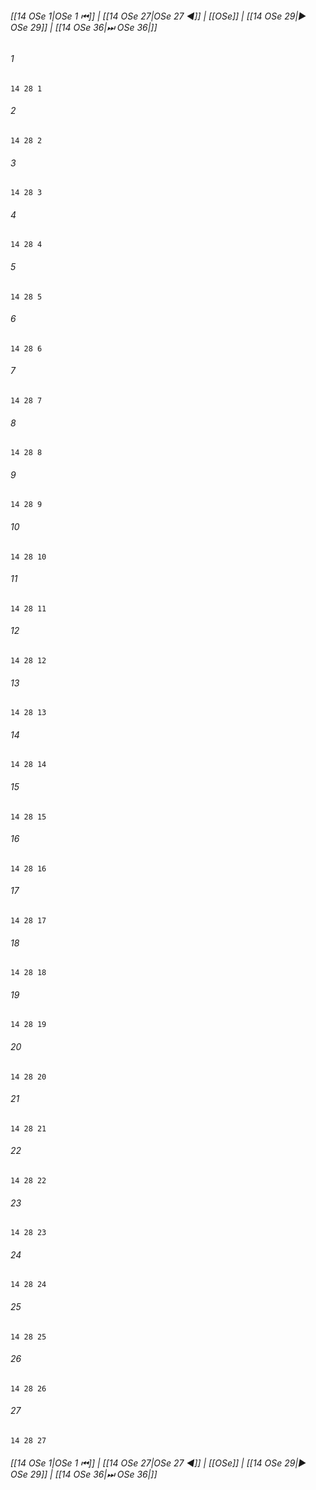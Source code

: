 
###### [[14 OSe 1|OSe 1 ⏮]] | [[14 OSe 27|OSe 27 ◀]] | [[OSe]] | [[14 OSe 29|▶ OSe 29]] | [[14 OSe 36|⏭ OSe 36|]]

###### 1
``` verse
14 28 1 
```
###### 2
``` verse
14 28 2 
```
###### 3
``` verse
14 28 3 
```
###### 4
``` verse
14 28 4 
```
###### 5
``` verse
14 28 5 
```
###### 6
``` verse
14 28 6 
```
###### 7
``` verse
14 28 7 
```
###### 8
``` verse
14 28 8 
```
###### 9
``` verse
14 28 9 
```
###### 10
``` verse
14 28 10 
```
###### 11
``` verse
14 28 11 
```
###### 12
``` verse
14 28 12 
```
###### 13
``` verse
14 28 13 
```
###### 14
``` verse
14 28 14 
```
###### 15
``` verse
14 28 15 
```
###### 16
``` verse
14 28 16 
```
###### 17
``` verse
14 28 17 
```
###### 18
``` verse
14 28 18 
```
###### 19
``` verse
14 28 19 
```
###### 20
``` verse
14 28 20 
```
###### 21
``` verse
14 28 21 
```
###### 22
``` verse
14 28 22 
```
###### 23
``` verse
14 28 23 
```
###### 24
``` verse
14 28 24 
```
###### 25
``` verse
14 28 25 
```
###### 26
``` verse
14 28 26 
```
###### 27
``` verse
14 28 27 
```

###### [[14 OSe 1|OSe 1 ⏮]] | [[14 OSe 27|OSe 27 ◀]] | [[OSe]] | [[14 OSe 29|▶ OSe 29]] | [[14 OSe 36|⏭ OSe 36|]]

